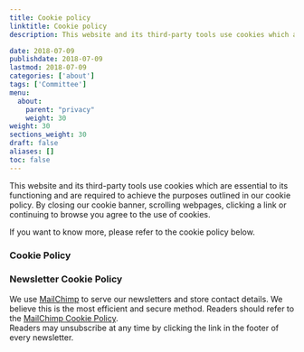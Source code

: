 ```yaml
---
title: Cookie policy
linktitle: Cookie policy
description: This website and its third-party tools use cookies which are essential to its functioning and are required to achieve the purposes outlined in our cookie policy. By closing our cookie banner, scrolling webpages, clicking a link or continuing to browse you agree to the use of cookies.

date: 2018-07-09
publishdate: 2018-07-09
lastmod: 2018-07-09
categories: ['about']
tags: ['Committee']
menu:
  about:
    parent: "privacy"
    weight: 30
weight: 30
sections_weight: 30
draft: false
aliases: []
toc: false
---
```


This website and its third-party tools use cookies which are essential to its functioning and are required to achieve 
the purposes outlined in our cookie policy. By closing our cookie banner, scrolling webpages, clicking a link or continuing to browse 
you agree to the use of cookies.  

If you want to know more, please refer to the cookie policy below.

### Cookie Policy



### Newsletter Cookie Policy

We use [MailChimp](http://mailchimp.com) to serve our newsletters and store contact details. We believe this is the most efficient 
and secure method. Readers should refer to the [MailChimp Cookie Policy](https://mailchimp.com/legal/cookies/).  
Readers may unsubscribe at any time by clicking the link in the footer of every newsletter.